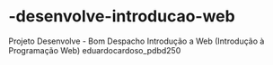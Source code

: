 # -desenvolve-introducao-web
Projeto Desenvolve - Bom Despacho
Introdução a Web (Introdução à Programação Web)
eduardocardoso_pdbd250
